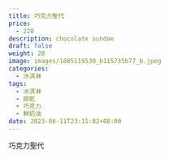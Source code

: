 ```yaml
---
title: 巧克力聖代
price:
  - 220
description: chocolate sundae
draft: false
weight: 20
image: images/1085119530_b115735b77_b.jpeg
categories:
  - 冰淇淋
tags:
  - 冰淇淋
  - 餅乾
  - 巧克力
  - 鮮奶油
date: 2023-08-11T23:15:02+08:00
---
```


 巧克力聖代
